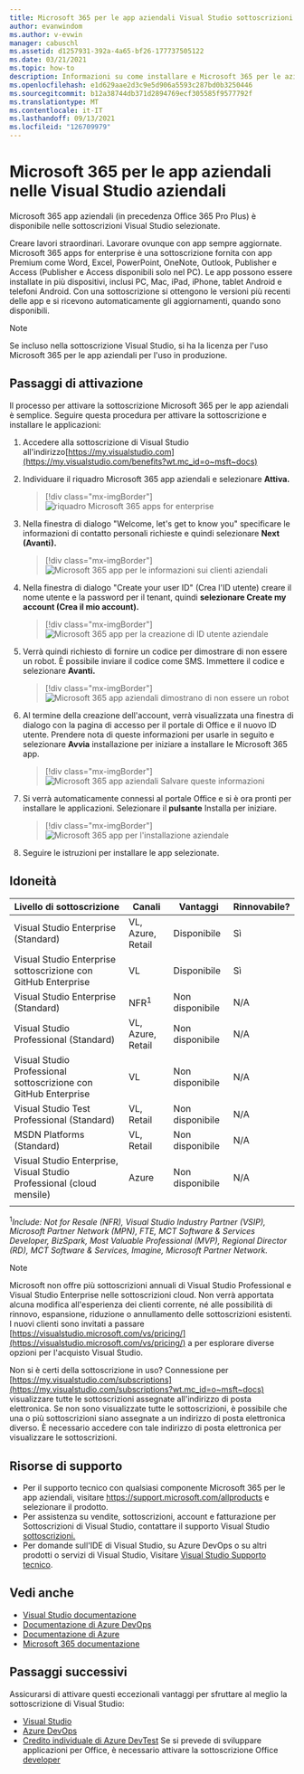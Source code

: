 ```yaml
---
title: Microsoft 365 per le app aziendali Visual Studio sottoscrizioni | Microsoft Docs
author: evanwindom
ms.author: v-evwin
manager: cabuschl
ms.assetid: d1257931-392a-4a65-bf26-177737505122
ms.date: 03/21/2021
ms.topic: how-to
description: Informazioni su come installare e Microsoft 365 per le aziende
ms.openlocfilehash: e1d629aae2d3c9e5d906a5593c287bd0b3250446
ms.sourcegitcommit: b12a38744db371d2894769ecf305585f9577792f
ms.translationtype: MT
ms.contentlocale: it-IT
ms.lasthandoff: 09/13/2021
ms.locfileid: "126709979"
---
```

# <a name="microsoft-365-apps-for-enterprise-in-visual-studio-subscriptions"></a>Microsoft 365 per le app aziendali nelle Visual Studio aziendali
Microsoft 365 app aziendali (in precedenza Office 365 Pro Plus) è disponibile nelle sottoscrizioni Visual Studio selezionate. 

Creare lavori straordinari. Lavorare ovunque con app sempre aggiornate. Microsoft 365 apps for enterprise è una sottoscrizione fornita con app Premium come Word, Excel, PowerPoint, OneNote, Outlook, Publisher e Access (Publisher e Access disponibili solo nel PC). Le app possono essere installate in più dispositivi, inclusi PC, Mac, iPad, iPhone, tablet Android e telefoni Android. Con una sottoscrizione si ottengono le versioni più recenti delle app e si ricevono automaticamente gli aggiornamenti, quando sono disponibili.

> [!NOTE]
> Se incluso nella sottoscrizione Visual Studio, si ha la licenza per l'uso Microsoft 365 per le app aziendali per l'uso in produzione.  

## <a name="activation-steps"></a>Passaggi di attivazione
Il processo per attivare la sottoscrizione Microsoft 365 per le app aziendali è semplice.  Seguire questa procedura per attivare la sottoscrizione e installare le applicazioni:

1. Accedere alla sottoscrizione di Visual Studio all'indirizzo[https://my.visualstudio.com](https://my.visualstudio.com/benefits?wt.mc_id=o~msft~docs)
1. Individuare il riquadro Microsoft 365 app aziendali e selezionare **Attiva.**
   > [!div class="mx-imgBorder"]
   > ![riquadro Microsoft 365 apps for enterprise](_img/microsoft-365-apps-for-enterprise/tile-activate.png "Selezionare &quot;Attiva&quot; per iniziare a usare la sottoscrizione.")

1. Nella finestra di dialogo "Welcome, let's get to know you" specificare le informazioni di contatto personali richieste e quindi selezionare **Next (Avanti).**
   > [!div class="mx-imgBorder"]
   > ![Microsoft 365 app per le informazioni sui clienti aziendali](_img/microsoft-365-apps-for-enterprise/get-to-know-you.png "Immettere le informazioni di contatto")

1. Nella finestra di dialogo "Create your user ID" (Crea l'ID utente) creare il nome utente e la password per il tenant, quindi **selezionare Create my account (Crea il mio account).**
   > [!div class="mx-imgBorder"]
   > ![Microsoft 365 app per la creazione di ID utente aziendale](_img/microsoft-365-apps-for-enterprise/create-your-user-id.png "Creare l'ID utente e la password")

1. Verrà quindi richiesto di fornire un codice per dimostrare di non essere un robot.  È possibile inviare il codice come SMS.  Immettere il codice e selezionare **Avanti.** 
   > [!div class="mx-imgBorder"]
   > ![Microsoft 365 app aziendali dimostrano di non essere un robot](_img/microsoft-365-apps-for-enterprise/prove-youre-not-a-robot.png "Richiedere un codice e immetterlo per continuare")

1. Al termine della creazione dell'account, verrà visualizzata una finestra di dialogo con la pagina di accesso per il portale di Office e il nuovo ID utente.  Prendere nota di queste informazioni per usarle in seguito e selezionare **Avvia** installazione per iniziare a installare le Microsoft 365 app.
   > [!div class="mx-imgBorder"]
   > ![Microsoft 365 app aziendali Salvare queste informazioni](_img/microsoft-365-apps-for-enterprise/save-this-info.png "Salvare il nuovo ID utente e il collegamento al Office utenti.")

1. Si verrà automaticamente connessi al portale Office e si è ora pronti per installare le applicazioni.  Selezionare il **pulsante** Installa per iniziare.
   > [!div class="mx-imgBorder"]
   > ![Microsoft 365 app per l'installazione aziendale](_img/microsoft-365-apps-for-enterprise/install-your-office-apps.png "Selezionare il pulsante &quot;Installa&quot; per installare le applicazioni.")
1. Seguire le istruzioni per installare le app selezionate.  

## <a name="eligibility"></a>Idoneità

| Livello di sottoscrizione                                                 |     Canali                                            | Vantaggi                                                          | Rinnovabile?    |
|--------------------------------------------------------------------|---------------------------------------------------------|------------------------------------------------------------------|---------------|
| Visual Studio Enterprise (Standard)   | VL, Azure, Retail| Disponibile       |  Sì          |
| Visual Studio Enterprise sottoscrizione con GitHub Enterprise  | VL | Disponibile       |  Sì          |
| Visual Studio Enterprise (Standard)   | NFR<sup>1</sup> | Non disponibile       |  N/A          |
| Visual Studio Professional (Standard) | VL, Azure, Retail                                       | Non disponibile                                                            |  N/A          |
| Visual Studio Professional sottoscrizione con GitHub Enterprise | VL | Non disponibile         |  N/A          |
| Visual Studio Test Professional (Standard)                         | VL, Retail                                              | Non disponibile                                             |  N/A          |
| MSDN Platforms (Standard)                                          | VL, Retail                                              | Non disponibile                                              |  N/A          |
| Visual Studio Enterprise, Visual Studio Professional (cloud mensile) | Azure | Non disponibile | N/A |
|  |

<sup>1</sup>*Include: Not for Resale (NFR), Visual Studio Industry Partner (VSIP), Microsoft Partner Network (MPN), FTE, MCT Software & Services Developer, BizSpark, Most Valuable Professional (MVP), Regional Director (RD), MCT Software & Services, Imagine, Microsoft Partner Network.*  

> [!NOTE]
> Microsoft non offre più sottoscrizioni annuali di Visual Studio Professional e Visual Studio Enterprise nelle sottoscrizioni cloud. Non verrà apportata alcuna modifica all'esperienza dei clienti corrente, né alle possibilità di rinnovo, espansione, riduzione o annullamento delle sottoscrizioni esistenti. I nuovi clienti sono invitati a passare [https://visualstudio.microsoft.com/vs/pricing/](https://visualstudio.microsoft.com/vs/pricing/) a per esplorare diverse opzioni per l'acquisto Visual Studio.

Non si è certi della sottoscrizione in uso?  Connessione per [https://my.visualstudio.com/subscriptions](https://my.visualstudio.com/subscriptions?wt.mc_id=o~msft~docs) visualizzare tutte le sottoscrizioni assegnate all'indirizzo di posta elettronica. Se non sono visualizzate tutte le sottoscrizioni, è possibile che una o più sottoscrizioni siano assegnate a un indirizzo di posta elettronica diverso.  È necessario accedere con tale indirizzo di posta elettronica per visualizzare le sottoscrizioni.

## <a name="support-resources"></a>Risorse di supporto
- Per il supporto tecnico con qualsiasi componente Microsoft 365 per le app aziendali, visitare https://support.microsoft.com/allproducts e selezionare il prodotto.
- Per assistenza su vendite, sottoscrizioni, account e fatturazione per Sottoscrizioni di Visual Studio, contattare il supporto Visual Studio [sottoscrizioni.](https://aka.ms/vssubscriberhelp)
- Per domande sull'IDE di Visual Studio, su Azure DevOps o su altri prodotti o servizi di Visual Studio,  Visitare [Visual Studio Supporto tecnico](https://visualstudio.microsoft.com/support/).

## <a name="see-also"></a>Vedi anche
- [Visual Studio documentazione](/visualstudio/)
- [Documentazione di Azure DevOps](/azure/devops/)
- [Documentazione di Azure](/azure/)
- [Microsoft 365 documentazione](/microsoft-365/)

## <a name="next-steps"></a>Passaggi successivi
Assicurarsi di attivare questi eccezionali vantaggi per sfruttare al meglio la sottoscrizione di Visual Studio:
- [Visual Studio](vs-ide-benefit.md)
- [Azure DevOps](vs-azure-devops.md)
- [Credito individuale di Azure DevTest](vs-azure.md) Se si prevede di sviluppare applicazioni per Office, è necessario attivare la sottoscrizione Office [developer](./vs-m365.md)